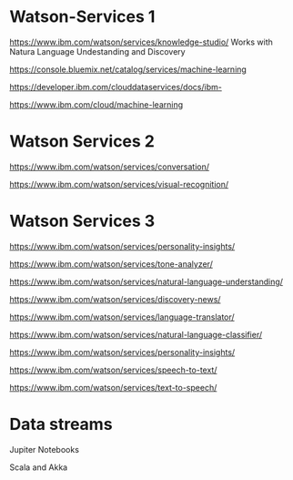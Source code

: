 
# Watson-Services 1


https://www.ibm.com/watson/services/knowledge-studio/  Works with Natura Language Undestanding and Discovery

https://console.bluemix.net/catalog/services/machine-learning

https://developer.ibm.com/clouddataservices/docs/ibm-  

https://www.ibm.com/cloud/machine-learning

# Watson Services 2

https://www.ibm.com/watson/services/conversation/

https://www.ibm.com/watson/services/visual-recognition/



# Watson Services 3

https://www.ibm.com/watson/services/personality-insights/

https://www.ibm.com/watson/services/tone-analyzer/

https://www.ibm.com/watson/services/natural-language-understanding/

https://www.ibm.com/watson/services/discovery-news/

https://www.ibm.com/watson/services/language-translator/

https://www.ibm.com/watson/services/natural-language-classifier/

https://www.ibm.com/watson/services/personality-insights/

https://www.ibm.com/watson/services/speech-to-text/

https://www.ibm.com/watson/services/text-to-speech/



# Data streams

Jupiter Notebooks

Scala and Akka
